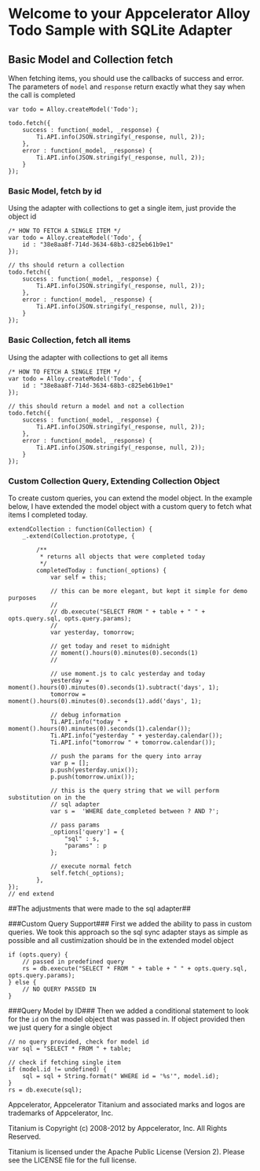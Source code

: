 # Welcome to your Appcelerator Alloy Todo Sample with SQLite Adapter #

## Basic Model and Collection fetch ##

When fetching items, you should use the callbacks of success and error. The parameters
of `model` and `response` return exactly what they say when the call is completed

	var todo = Alloy.createModel('Todo');
	
	todo.fetch({
		success : function(_model, _response) {
		    Ti.API.info(JSON.stringify(_response, null, 2));
		},
		error : function(_model, _response) {
		    Ti.API.info(JSON.stringify(_response, null, 2));
		}
	});

### Basic Model, fetch by id ###
Using the adapter with collections to get a single item, just provide the object id

	/* HOW TO FETCH A SINGLE ITEM */
	var todo = Alloy.createModel('Todo', {
	    id : "38e8aa8f-714d-3634-68b3-c825eb61b9e1"
	});
	
	// ths should return a collection
	todo.fetch({
		success : function(_model, _response) {
		    Ti.API.info(JSON.stringify(_response, null, 2));
		},
		error : function(_model, _response) {
		    Ti.API.info(JSON.stringify(_response, null, 2));
		}
	});


### Basic Collection, fetch all items ###
Using the adapter with collections to get all items

	/* HOW TO FETCH A SINGLE ITEM */
	var todo = Alloy.createModel('Todo', {
	    id : "38e8aa8f-714d-3634-68b3-c825eb61b9e1"
	});
	
	// this should return a model and not a collection
	todo.fetch({
		success : function(_model, _response) {
		    Ti.API.info(JSON.stringify(_response, null, 2));
		},
		error : function(_model, _response) {
		    Ti.API.info(JSON.stringify(_response, null, 2));
		}
	});

### Custom Collection Query, Extending Collection Object ###
To create custom queries, you can extend the model object. In the example below,
I have extended the model object with a custom query to fetch what items I completed
today.

	extendCollection : function(Collection) {
		_.extend(Collection.prototype, {

	        /**
	         * returns all objects that were completed today
	         */
	        completedToday : function(_options) { 
	            var self = this;

	            // this can be more elegant, but kept it simple for demo purposes
	            //
	            // db.execute("SELECT FROM " + table + " " + opts.query.sql, opts.query.params);
	            //
	            var yesterday, tomorrow;

	            // get today and reset to midnight
				// moment().hours(0).minutes(0).seconds(1)
				//
				
				// use moment.js to calc yesterday and today
	            yesterday = moment().hours(0).minutes(0).seconds(1).subtract('days', 1);
	            tomorrow = moment().hours(0).minutes(0).seconds(1).add('days', 1);

	            // debug information
	            Ti.API.info("today " + moment().hours(0).minutes(0).seconds(1).calendar());
	            Ti.API.info("yesterday " + yesterday.calendar());
	            Ti.API.info("tomorrow " + tomorrow.calendar());

				// push the params for the query into array
	            var p = [];
	            p.push(yesterday.unix());
	            p.push(tomorrow.unix());
				
				// this is the query string that we will perform substitution on in the 
				// sql adapter
				var s =  'WHERE date_completed between ? AND ?';
				
	            // pass params
	            _options['query'] = {
	                "sql" : s,
	                "params" : p
	            };
				
				// execute normal fetch
	            self.fetch(_options);
	        },
    });
    // end extend


##The adjustments that were made to the sql adapter##

###Custom Query Support###
First we added the ability to pass in custom queries. We took this approach so the sql sync adapter stays as simple as possible and all custimization should be in the extended
model object

	if (opts.query) {
	    // passed in predefined query
	    rs = db.execute("SELECT * FROM " + table + " " + opts.query.sql, opts.query.params);
	} else {
		// NO QUERY PASSED IN
	}

###Query Model by ID###
Then we added a conditional statement to look for the `id` on the model object that was passed in. If object provided then we just query for a single object

	// no query provided, check for model id
	var sql = "SELECT * FROM " + table;

	// check if fetching single item
	if (model.id != undefined) {
	    sql = sql + String.format(" WHERE id = '%s'", model.id);
	}
	rs = db.execute(sql);

Appcelerator, Appcelerator Titanium and associated marks and logos are 
trademarks of Appcelerator, Inc. 

Titanium is Copyright (c) 2008-2012 by Appcelerator, Inc. All Rights Reserved.

Titanium is licensed under the Apache Public License (Version 2). Please
see the LICENSE file for the full license.

